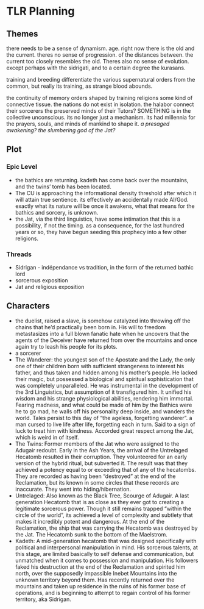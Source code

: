 # TLR Planning

## Themes
there needs to be a sense of dynamism. age. right now there is the old and the current. theres no sense of progression. of the distances between. the current too closely resembles the old. Theres also no sense of evolution. except perhaps with the sidrigati, and to a certain degree the kurasans. 

training and breeding differentiate the various supernatural orders from the common, but really its training, as strange blood abounds. 

the continuity of memory
orders shaped by training
religions
some kind of connective tissue. the nations do not exist in isolation. 
the halabor connect their sorcerers the preserved minds of their Tutors?
SOMETHING is in the collective unconscious. its no longer just a mechanism. its had millennia for the prayers, souls, and minds of mankind to shape it. _a presaged awakening? the slumbering god of the Jat?_ 

## Plot

### Epic Level
* the bathics are returning. kadeth has come back over the mountains, and the twins’ tomb has been located. 
* The CU is approaching the informational density threshold after which it will attain true sentience. its effectively an accidentally made AI/God. exactly what its nature will be once it awakens, what that means for the bathics and sorcery, is unknown. 
* the Jat, via the third linguistics, have some intimation that this is a possibility, if not the timing. as a consequence, for the last hundred years or so, they have begun seeding this prophecy into a few other religions. 

### Threads
* Sidrigan - indépendance vs tradition, in the form of the returned bathic lord
* sorcerous exposition
* Jat and religious exposition

## Characters
* the duelist, raised a slave, is somehow catalyzed into throwing off the chains that he’d practically been born in. His will to freedom metastasizes into a full blown fanatic hate when he uncovers that the agents of the Deceiver have returned from over the mountains and once again try to leash his people for its plots. 
* a sorcerer
* The Wanderer: the youngest son of the Apostate and the Lady, the only one of their children born with sufficient strangeness to interest his father, and thus taken and hidden among his mother’s people. He lacked their magic, but possessed a biological and spiritual sophistication that was completely unparalleled. He was instrumental in the development of the 3rd Linguistics, but assumption of it transfigured him. It unified his wisdom and his strange physiological abilities, rendering him immortal. Fearing madness, and what could be made of him by the Bathics were he to go mad, he walls off his personality deep inside, and wanders the world. Tales persist to this day of “the ageless, forgetting wanderer”. a man cursed to live life after life, forgetting each in turn. Said to a sign of luck to treat him with kindness. Accorded great respect among the Jat, which is weird in of itself.
* The Twins: Former members of the Jat who were assigned to the Adugair redoubt. Early in the Ash Years, the arrival of the Untrelaged Hecatomb resulted in their corruption. They volunteered for an early version of the hybrid ritual, but subverted it. The result was that they achieved a potency equal to or exceeding that of any of the hecatombs. They are recorded as having been “destroyed” at the end of the Reclamation, but its known in some circles that these records are inaccurate. They went into hiding/hibernation. 
* Untrelaged: Also known as the Black Tree, Scourge of Adugair. A last generation Hecatomb that is as close as they ever got to creating a legitimate sorcerous power. Though it still remains trapped “within the circle of the world”, its achieved a level of complexity and subtlety that makes it incredibly potent and dangerous. At the end of the Reclamation, the ship that was carrying the Hecatomb was destroyed by the Jat. The Hecatomb sunk to the bottom of the Maelstrom. 
* Kadeth: A mid-generation hecatomb that was designed specifically with political and interpersonal manipulation in mind. His sorcerous talents, at this stage, are limited basically to self defense and communication, but unmatched when it comes to possession and manipulation. His followers faked his destruction at the end of the Reclamation and spirited him north, over the supposedly impassible Inebet Mountains into the unknown territory beyond them. Has recently returned over the mountains and taken up residence in the ruins of his former base of operations, and is beginning to attempt to  regain control of his former territory, aka Sidrigan. 